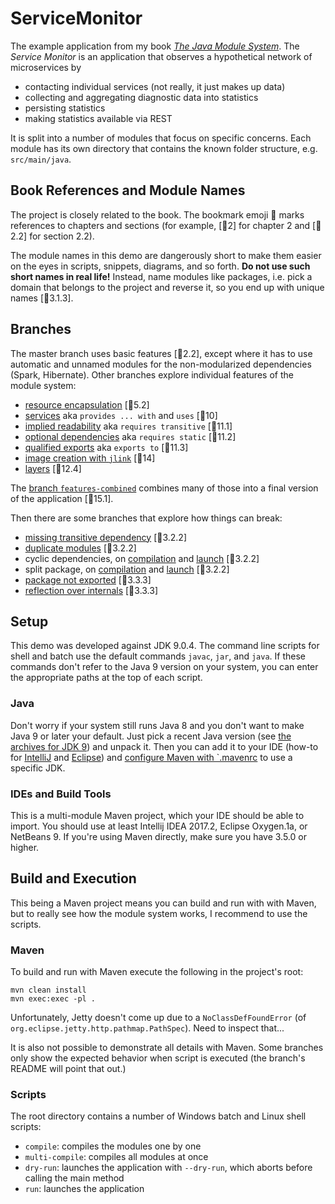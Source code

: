 # ServiceMonitor

The example application from my book [_The Java Module System_](https://www.manning.com/books/the-java-module-system?a_aid=nipa&a_bid=869915cb).
The _Service Monitor_ is an application that observes a hypothetical network of microservices by

* contacting individual services (not really, it just makes up data)
* collecting and aggregating diagnostic data into statistics
* persisting statistics
* making statistics available via REST

It is split into a number of modules that focus on specific concerns.
Each module has its own directory that contains the known folder structure, e.g. `src/main/java`.


## Book References and Module Names

The project is closely related to the book.
The bookmark emoji 🔖 marks references to chapters and sections (for example, [🔖2] for chapter 2 and [🔖2.2] for section 2.2).

The module names in this demo are dangerously short to make them easier on the eyes in scripts, snippets, diagrams, and so forth.
**Do not use such short names in real life!**
Instead, name modules like packages, i.e. pick a domain that belongs to the project and reverse it, so you end up with unique names [🔖3.1.3].


## Branches

The master branch uses basic features [🔖2.2], except where it has to use automatic and unnamed modules for the non-modularized dependencies (Spark, Hibernate).
Other branches explore individual features of the module system:

* [resource encapsulation](../../tree/feature-resources) [🔖5.2]
* [services](../../tree/feature-services) aka `provides ... with` and `uses` [🔖10]
* [implied readability](../../tree/feature-implied-readability) aka `requires transitive` [🔖11.1]
* [optional dependencies](../../tree/feature-optional-dependencies) aka `requires static` [🔖11.2]
* [qualified exports](../../tree/feature-qualified-exports) aka `exports to` [🔖11.3]
* [image creation with `jlink`](../../tree/feature-jlink) [🔖14]
* [layers](../../tree/feature-layers) [🔖12.4]

The [branch `features-combined`](../../tree/features-combined) combines many of those into a final version of the application [🔖15.1].

Then there are some branches that explore how things can break:

* [missing transitive dependency](../../tree/break-missing-transitive-dependency) [🔖3.2.2]
* [duplicate modules](../../tree/break-duplicate-modules-even-if-unrequired) [🔖3.2.2]
* cyclic dependencies, on [compilation](../../tree/break-cyclic-dependency-compile-time) and [launch](../../tree/break-cyclic-dependency-run-time) [🔖3.2.2]
* split package, on [compilation](../../tree/break-split-package-compilation) and [launch](../../tree/break-split-package-launch) [🔖3.2.2]
* [package not exported](../..tree/break-package-not-exported-compile-time) [🔖3.3.3]
* [reflection over internals](../../tree/break-reflection-over-internals) [🔖3.3.3]


## Setup

This demo was developed against JDK 9.0.4.
The command line scripts for shell and batch use the default commands `javac`, `jar`, and `java`.
If these commands don't refer to the Java 9 version on your system, you can enter the appropriate paths at the top of each script.

### Java

Don't worry if your system still runs Java 8 and you don't want to make Java 9 or later your default.
Just pick a recent Java version (see [the archives for JDK 9](http://www.oracle.com/technetwork/java/javase/downloads/java-archive-javase9-3934878.html)) and unpack it.
Then you can add it to your IDE (how-to for [IntelliJ](https://www.jetbrains.com/help/idea/configuring-build-jdk.html) and [Eclipse](https://stackoverflow.com/q/13635563/2525313)) and [configure Maven with `.mavenrc](https://blog.codefx.org/tools/maven-on-java-9/#The-mavenrc-File) to use a specific JDK.

### IDEs and Build Tools

This is a multi-module Maven project, which your IDE should be able to import.
You should use at least Intellij IDEA 2017.2, Eclipse Oxygen.1a, or NetBeans 9. 
If you're using Maven directly, make sure you have 3.5.0 or higher.



## Build and Execution

This being a Maven project means you can build and run with with Maven, but to really see how the module system works, I recommend to use the scripts.

### Maven

To build and run with Maven execute the following in the project's root:

```
mvn clean install
mvn exec:exec -pl .
```

Unfortunately, Jetty doesn't come up due to a `NoClassDefFoundError` (of `org.eclipse.jetty.http.pathmap.PathSpec`).
Need to inspect that...

It is also not possible to demonstrate all details with Maven.
Some branches only show the expected behavior when script is executed (the branch's README will point that out.)

### Scripts

The root directory contains a number of Windows batch and Linux shell scripts:

* `compile`: compiles the modules one by one
* `multi-compile`: compiles all modules at once
* `dry-run`: launches the application with `--dry-run`, which aborts before calling the main method
* `run`: launches the application
